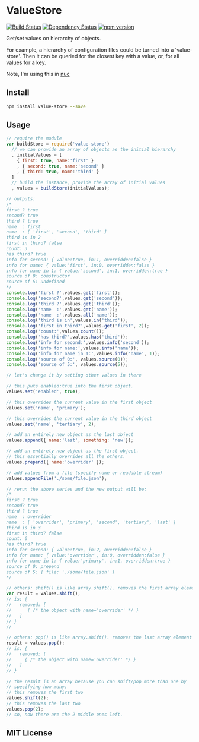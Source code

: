 # ValueStore
[![Build Status](https://travis-ci.org/elidoran/node-value-store.svg?branch=master)](https://travis-ci.org/elidoran/node-value-store)
[![Dependency Status](https://gemnasium.com/elidoran/node-value-store.png)](https://gemnasium.com/elidoran/node-value-store)
[![npm version](https://badge.fury.io/js/value-store.svg)](http://badge.fury.io/js/value-store)

Get/set values on hierarchy of objects.

For example, a hierarchy of configuration files could be turned into a 'value-store'. Then it can be queried for the closest key with a value, or, for all values for a key.

Note, I'm using this in [nuc](https://npmjs.com/package/nuc)

## Install

```sh
npm install value-store --save
```

## Usage

```javascript
// require the module
var buildStore = require('value-store')
  // we can provide an array of objects as the initial hierarchy
  , initialValues = [
    { first: true, name:'first' }
    , { second: true, name:'second' }
    , { third: true, name:'third' }
  ]
  // build the instance, provide the array of initial values
  , values = buildStore(initialValues);

// outputs:  
/*
first ? true
second? true
third ? true
name  : first
name  : [ 'first', 'second', 'third' ]
third is in 2
first in third? false
count: 3
has third? true
info for second: { value:true, in:1, overridden:false }
info for name: { value:'first', in:0, overridden:false }
info for name in 1: { value:'second', in:1, overridden:true }
source of 0: constructor
source of 5: undefined
*/
console.log('first ?',values.get('first'));
console.log('second?',values.get('second'));
console.log('third ?',values.get('third'));
console.log('name  :',values.get('name'));
console.log('name  :',values.all('name'));
console.log('third is in',values.in('third'));
console.log('first in third?',values.get('first', 2));
console.log('count:',values.count());
console.log('has third?',values.has('third'));
console.log('info for second:',values.info('second'));
console.log('info for name:',values.info('name'));
console.log('info for name in 1:',values.info('name', 1));
console.log('source of 0:', values.source(0));
console.log('source of 5:', values.source(5));

// let's change it by setting other values in there

// this puts enabled:true into the first object.
values.set('enabled', true);

// this overrides the current value in the first object
values.set('name', 'primary');

// this overrides the current value in the third object
values.set('name', 'tertiary', 2);

// add an entirely new object as the last object
values.append({ name:'last', something: 'new'});

// add an entirely new object as the first object.
// this essentially overrides all the others.
values.prepend({ name:'overrider' });

// add values from a file (specify name or readable stream)
values.appendFile('./some/file.json');

// rerun the above series and the new output will be:
/*
first ? true
second? true
third ? true
name  : overrider
name  : [ 'overrider', 'primary', 'second', 'tertiary', 'last' ]
third is in 3
first in third? false
count: 6
has third? true
info for second: { value:true, in:2, overridden:false }
info for name: { value:'overrider', in:0, overridden:false }
info for name in 1: { value:'primary', in:1, overridden:true }
source of 0: prepend
source of 5: { file: './some/file.json' }
*/

// others: shift() is like array.shift(). removes the first array element
var result = values.shift();
// is: {
//   removed: [
//      { /* the object with name='overrider' */ }
//   ]
// }
//

// others: pop() is like array.shift(). removes the last array element
result = values.pop();
// is: {
//   removed: [
//     { /* the object with name='overrider' */ }
//   ]
// }

// the result is an array because you can shift/pop more than one by
// specifying how many:
// this removes the first two
values.shift(2);
// this removes the last two
values.pop(2);
// so, now there are the 2 middle ones left.
```

## MIT License
